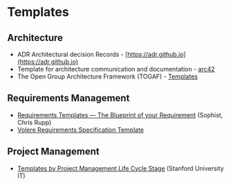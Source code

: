 # Templates

## Architecture

* ADR Architectural decision Records - [https://adr.github.io](https://adr.github.io)
* Template for architecture communication and documentation - [arc42](https://arc42.org/overview/)
* The Open Group Architecture Framework \(TOGAF\) - [Templates](https://publications.opengroup.org/more-categories/templates)

## Requirements Management

* [Requirements Templates — The Blueprint of your Requirement](https://www.sophist.de/fileadmin/user_upload/Bilder_zu_Seiten/Publikationen/RE6/Webinhalte_Buchteil_3/Requirements_Templates_-_The_Blue_Print_of_your_Requirements_Rupp.pdf) \(Sophist, Chris Rupp\) 
* [Volere Requirements Specification Template](https://www.volere.org/templates/volere-requirements-specification-template/)

## Project Management

* [Templates by Project Management Life Cycle Stage](https://uit.stanford.edu/pmo/templates) \(Stanford University IT\)



